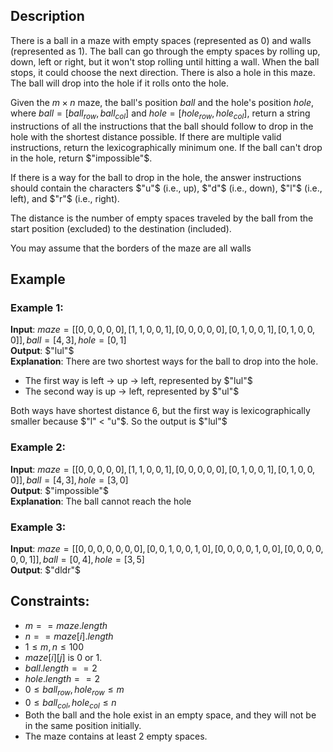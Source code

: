 ## Description
There is a ball in a maze with empty spaces (represented as $0$) and walls (represented as $1$). The ball can go through the empty spaces by rolling up, down, left or right, but it won't stop rolling until hitting a wall. When the ball stops, it could choose the next direction. There is also a hole in this maze. The ball will drop into the hole if it rolls onto the hole.

Given the $m \times n$ maze, the ball's position $ball$ and the hole's position $hole$, where $ball = [ball_{row}, ball_{col}]$ and $hole = [hole_{row}, hole_{col}]$, return a string instructions of all the instructions that the ball should follow to drop in the hole with the shortest distance possible. If there are multiple valid instructions, return the lexicographically minimum one. If the ball can't drop in the hole, return $"impossible"$.

If there is a way for the ball to drop in the hole, the answer instructions should contain the characters $"u"$ (i.e., up), $"d"$ (i.e., down), $"l"$ (i.e., left), and $"r"$ (i.e., right).

The distance is the number of empty spaces traveled by the ball from the start position (excluded) to the destination (included).

You may assume that the borders of the maze are all walls

## Example
### Example 1:
**Input**: $maze = [[0,0,0,0,0],[1,1,0,0,1],[0,0,0,0,0],[0,1,0,0,1],[0,1,0,0,0]], ball = [4,3], hole = [0,1]$  
**Output**: $"lul"$  
**Explanation**: There are two shortest ways for the ball to drop into the hole.
- The first way is left -> up -> left, represented by $"lul"$
- The second way is up -> left, represented by $"ul"$

Both ways have shortest distance 6, but the first way is lexicographically smaller because $"l" < "u"$. So the output is $"lul"$

### Example 2:
**Input**: $maze = [[0,0,0,0,0],[1,1,0,0,1],[0,0,0,0,0],[0,1,0,0,1],[0,1,0,0,0]], ball = [4,3], hole = [3,0]$  
**Output**: $"impossible"$  
**Explanation**: The ball cannot reach the hole

### Example 3:
**Input**: $maze = [[0,0,0,0,0,0,0],[0,0,1,0,0,1,0],[0,0,0,0,1,0,0],[0,0,0,0,0,0,1]], ball = [0,4], hole = [3,5]$  
**Output**: $"dldr"$
 
## Constraints:
- $m == maze.length$
- $n == maze[i].length$
- $1 \leq m, n \leq 100$
- $maze[i][j]$ is $0$ or $1$.
- $ball.length == 2$
- $hole.length == 2$
- $0 \leq ball_{row}, hole_{row} \leq m$
- $0 \leq ball_{col}, hole_{col} \leq n$
- Both the ball and the hole exist in an empty space, and they will not be in the same position initially.
- The maze contains at least 2 empty spaces.